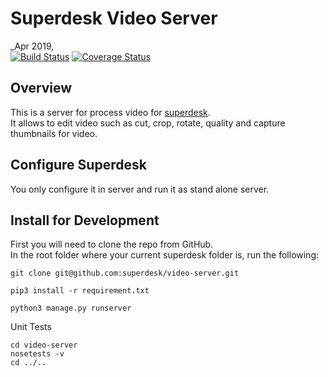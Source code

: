 # Superdesk Video Server
_Apr 2019,   
[![Build Status](https://travis-ci.org/superdesk/video-server.svg?branch=master)](https://travis-ci.org/superdesk/video-server)
[![Coverage Status](https://coveralls.io/repos/github/superdesk/video-server/badge.svg?branch=master)](https://coveralls.io/github/superdesk/video-server?branch=master)

## Overview
This is a server for process video for [superdesk](https://github.com/superdesk/video-server).  
It allows to edit video such as cut, crop, rotate, quality and capture thumbnails for video. 

## Configure Superdesk
You only configure it in server and run it as stand alone server.

## Install for Development

First you will need to clone the repo from GitHub.  
In the root folder where your current superdesk folder is, run the following:
```
git clone git@github.com:superdesk/video-server.git

pip3 install -r requirement.txt

python3 manage.py runserver
```

Unit Tests
```
cd video-server
nosetests -v
cd ../..
```
